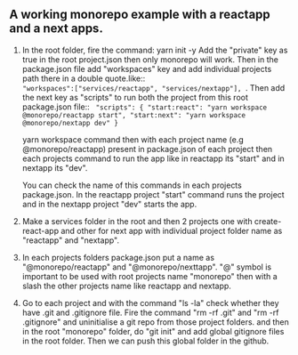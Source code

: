 ## A working monorepo example with a reactapp and a next apps.

1.  In the root folder, fire the command:
      yarn init -y
      Add the "private" key as true in the root project.json then only monorepo will work.
      Then in the package.json file add "workspaces" key and add individual projects path there in a double quote.like::
      <code>
        "workspaces":["services/reactapp", "services/nextapp"],
      </code>.
      Then add the next key as "scripts" to run both the project from this root package.json file::
      <code>
         "scripts": {
            "start:react": "yarn workspace @monorepo/reactapp start",
            "start:next": "yarn workspace @monorepo/nextapp dev"
        }
      </code>

      yarn workspace command then with each project name (e.g @monorepo/reactapp) present in package.json of each project then each projects command to run the app like in reactapp its "start" and in nextapp its "dev".

      You can check the name of this commands in each projects package.json.
      In the reactapp project "start" command runs the project and in the nextapp project "dev" starts the app.


2.  Make a services folder in the root and then 2 projects one with create-react-app and other for next app 
    with individual project folder name as "reactapp" and "nextapp".

3. In each projects folders package.json put a name as "@monorepo/reactapp" and "@monorepo/nexttapp".
    "@" symbol is important to be used with root projects name "monorepo" then with a slash the other projects name like reactapp and nextapp.

4. Go to each project and with the command "ls -la" check whether they have .git and .gitignore file. 
    Fire the command "rm -rf .git" and "rm -rf .gitignore" and uninitialise a git repo from those project folders. and then in the root "monorepo" folder, do "git init" and add global gitignore files in the root folder.
    Then we can push this global folder in the github.